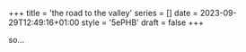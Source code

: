 +++
title = 'the road to the valley'
series = []
date = 2023-09-29T12:49:16+01:00
style = '5ePHB'
draft = false
+++

so...
